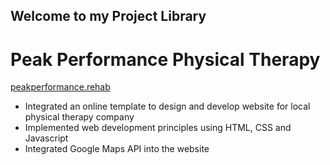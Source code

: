 ## Welcome to my Project Library

# Peak Performance Physical Therapy
[peakperformance.rehab](peakperformance.rehab)
- Integrated an online template to design and develop website for local physical therapy company
- Implemented web development principles using HTML, CSS and Javascript
- Integrated Google Maps API into the website

